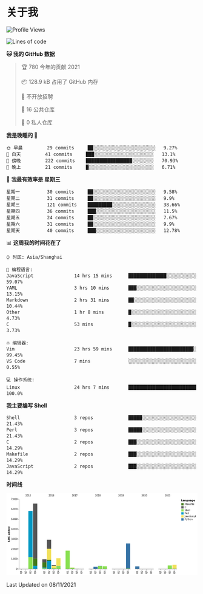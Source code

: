 # 关于我

<!--START_SECTION:waka-->
![Profile Views](http://img.shields.io/badge/%E4%B8%AA%E4%BA%BA%E5%B0%81%E9%9D%A2%E8%A7%82%E7%9C%8B%E6%AC%A1%E6%95%B0-19-blue)

![Lines of code](https://img.shields.io/badge/%E4%BB%8E%E3%80%8C%E4%BD%A0%E5%A5%BD%E4%B8%96%E7%95%8C%E3%80%8D%E6%88%91%E5%B7%B2%E7%BB%8F%E5%86%99%E4%BA%86-24060%20%E8%A1%8C%E4%BB%A3%E7%A0%81-blue)

**🐱 我的 GitHub 数据** 

> 🏆 780 今年的贡献 2021
 > 
> 📦 128.9 kB 占用了 GitHub 内存 
 > 
> 🚫 不开放招聘
 > 
> 📜 16 公共仓库 
 > 
> 🔑 0 私人仓库  
 > 
**我是晚睡的 🦉** 

```text
🌞 早晨         29 commits     ██░░░░░░░░░░░░░░░░░░░░░░░   9.27% 
🌆 白天         41 commits     ███░░░░░░░░░░░░░░░░░░░░░░   13.1% 
🌃 傍晚         222 commits    █████████████████░░░░░░░░   70.93% 
🌙 晚上         21 commits     █░░░░░░░░░░░░░░░░░░░░░░░░   6.71%

```
📅 **我最有效率是 星期三** 

```text
星期一          30 commits     ██░░░░░░░░░░░░░░░░░░░░░░░   9.58% 
星期二          31 commits     ██░░░░░░░░░░░░░░░░░░░░░░░   9.9% 
星期三          121 commits    █████████░░░░░░░░░░░░░░░░   38.66% 
星期四          36 commits     ███░░░░░░░░░░░░░░░░░░░░░░   11.5% 
星期五          24 commits     ██░░░░░░░░░░░░░░░░░░░░░░░   7.67% 
星期六          31 commits     ██░░░░░░░░░░░░░░░░░░░░░░░   9.9% 
星期天          40 commits     ███░░░░░░░░░░░░░░░░░░░░░░   12.78%

```


📊 **这周我的时间花在了** 

```text
⌚︎ 时区: Asia/Shanghai

💬 编程语言: 
JavaScript               14 hrs 15 mins      ██████████████░░░░░░░░░░░   59.07% 
YAML                     3 hrs 10 mins       ███░░░░░░░░░░░░░░░░░░░░░░   13.15% 
Markdown                 2 hrs 31 mins       ██░░░░░░░░░░░░░░░░░░░░░░░   10.44% 
Other                    1 hr 8 mins         █░░░░░░░░░░░░░░░░░░░░░░░░   4.73% 
C                        53 mins             █░░░░░░░░░░░░░░░░░░░░░░░░   3.73%

🔥 编辑器: 
Vim                      23 hrs 59 mins      ████████████████████████░   99.45% 
VS Code                  7 mins              ░░░░░░░░░░░░░░░░░░░░░░░░░   0.55%

💻 操作系统: 
Linux                    24 hrs 7 mins       █████████████████████████   100.0%

```

**我主要编写 Shell** 

```text
Shell                    3 repos             █████░░░░░░░░░░░░░░░░░░░░   21.43% 
Perl                     3 repos             █████░░░░░░░░░░░░░░░░░░░░   21.43% 
C                        2 repos             ███░░░░░░░░░░░░░░░░░░░░░░   14.29% 
Makefile                 2 repos             ███░░░░░░░░░░░░░░░░░░░░░░   14.29% 
JavaScript               2 repos             ███░░░░░░░░░░░░░░░░░░░░░░   14.29%

```


**时间线**

![Chart not found](https://raw.githubusercontent.com/Arondight/Arondight/master/charts/bar_graph.png) 


 Last Updated on 08/11/2021
<!--END_SECTION:waka-->
